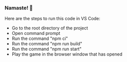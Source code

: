 ### Namaste! 👋

Here are the steps to run this code in VS Code:
- Go to the root directory of the project
- Open command prompt
- Run the command "npm ci"
- Run the command "npm run build"
- Run the command "npm run start"
- Play the game in the browser window that has opened
